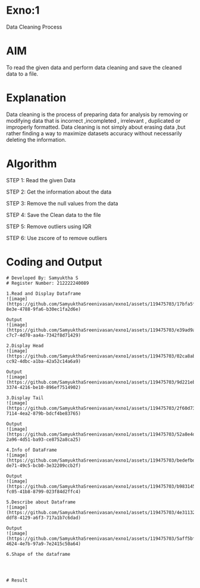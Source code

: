 # Exno:1
Data Cleaning Process

# AIM
To read the given data and perform data cleaning and save the cleaned data to a file.

# Explanation
Data cleaning is the process of preparing data for analysis by removing or modifying data that is incorrect ,incompleted , irrelevant , duplicated or improperly formatted. Data cleaning is not simply about erasing data ,but rather finding a way to maximize datasets accuracy without necessarily deleting the information.

# Algorithm
STEP 1: Read the given Data

STEP 2: Get the information about the data

STEP 3: Remove the null values from the data

STEP 4: Save the Clean data to the file

STEP 5: Remove outliers using IQR

STEP 6: Use zscore of to remove outliers

# Coding and Output
```
# Developed By: Samyuktha S
# Register Number: 212222240089
```
```
1.Read and Display Dataframe
![image](https://github.com/SamyukthaSreenivasan/exno1/assets/119475703/17bfa5f0-8e3e-4788-9fa6-b30ec1fa2d6e)

Output
![image](https://github.com/SamyukthaSreenivasan/exno1/assets/119475703/e39ad9a4-c7c7-4d70-aa4a-7342f8d71429)

2.Display Head
![image](https://github.com/SamyukthaSreenivasan/exno1/assets/119475703/02ca8ab8-cc92-4dbc-a1ba-42a52c14a6a9)

Output
![image](https://github.com/SamyukthaSreenivasan/exno1/assets/119475703/9d221eb7-3374-4216-be10-896ef7514902)

3.Display Tail
![image](https://github.com/SamyukthaSreenivasan/exno1/assets/119475703/2f60d737-7114-4ea2-879b-bdcf4be83765)

Output
![image](https://github.com/SamyukthaSreenivasan/exno1/assets/119475703/52a8e4d1-2a96-4d51-ba93-ce8752a8ca25)

4.Info of DataFrame
![image](https://github.com/SamyukthaSreenivasan/exno1/assets/119475703/bedefbdb-de71-49c5-bcb0-3e32209ccb2f)

Output
![image](https://github.com/SamyukthaSreenivasan/exno1/assets/119475703/b983145e-fc05-41b8-8799-023f84d2ffc4)

5.Describe about Dataframe
![image](https://github.com/SamyukthaSreenivasan/exno1/assets/119475703/4e31132e-ddf8-4129-a6f3-717a1b7c6dad)

Output
![image](https://github.com/SamyukthaSreenivasan/exno1/assets/119475703/5aff5bfc-4624-4e7b-97a9-7e2415c50a64)

6.Shape of the dataframe




# Result
         
